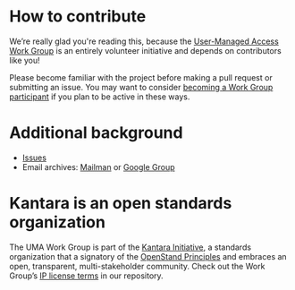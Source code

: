 # How to contribute

We’re really glad you're reading this, because the [User-Managed Access Work Group](http://kantarainitiative.org/confluence/display/uma/Home) is an entirely volunteer initiative and depends on contributors like you!

Please become familiar with the project before making a pull request or submitting an issue. You may want to consider [becoming a Work Group participant](http://signup.kantarainitiative.org/?selectedGroup=11) if you plan to be active in these ways.

# Additional background

* [Issues](https://github.com/KantaraInitiative/wg-uma/issues)
* Email archives: [Mailman](http://kantarainitiative.org/pipermail/wg-uma/) or [Google Group](https://groups.google.com/forum/#!forum/kantara-initiative-uma-wg)

# Kantara is an open standards organization

The UMA Work Group is part of the [Kantara Initiative](http://kantarainitiative.org), a standards organization that a signatory of the [OpenStand Principles](http://open-stand.org/about-us/principles/) and embraces an open, transparent, multi-stakeholder community. Check out the Work Group’s [IP license terms](https://github.com/KantaraInitiative/wg-uma/blob/master/LICENSE.md) in our repository.

